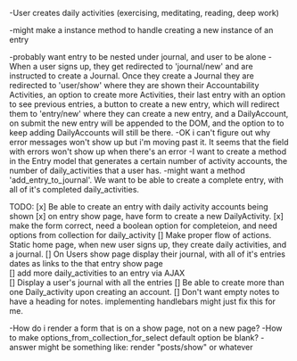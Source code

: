 <!-- -User
  -name
  -email
  -password
  -has a journal
  -has many activities
  -has many entries through journal

-Journal
  -name
  -belongs to a user
  -has many entires -->

<!-- -Entry
  -belongs to a user through journal -->
  <!-- -has many activities through users...
  -completed, dependent on activities
  -duration, dependent on activities
  -notes -->


<!-- -Activity
  -name
  -daily goal for activity
  -belongs to a user
  -belongs to entry through user -->

-User creates daily activities (exercising, meditating, reading, deep work)
<!-- -Journal has many entries.
-Entries comment daily on individual users activities. completed or not, how long doing activity, notes on that days activity.
-I'm thinking I need a journal that has a name.
-Then entries that belong to a journal. But the entries are just checkmarks on preexisting things that the user has set up.
-So i would want a user to sign up, be asked what daily activities they want to be held accountable for. that would create a users daily_activities.
-A daily_activity model would have a name, boolean of true or false for that day, and a notes
-How would you then regenerate a individual users daily_activities.
-Maybe it would just be part of the user model...
-A user creates their own daily_activities, daily_activities have a name and description. A user has a journal. A journal has many entries. An entry is a checkbox for each of the current user's daily activities, and for how long, and any additional notes. -->
-might make a instance method to handle creating a new instance of an entry
<!-- -Have a model for Events. A user creates their events, it has a name, duration.
-A user creates their Event. An event has a name. An Event has many entries. An Entry has name which is event_name_entry, a duration, date, and a note, and belongs to one Journal and one User. A Journal has belongs to a User, and has a name, and has many entries. -->

<!-- -"rails g model Journal user:references name" (creates association, creates index, helps with queries, best for inner joins)
-dependent: :destroy -->
-probably want entry to be nested under journal, and user to be alone
-When a user signs up, they get redirected to 'journal/new' and are instructed to create a Journal. Once they create a Journal they are redirected to 'user/show' where they are shown their Accountability Activities, an option to create more Activities, their last entry with an option to see previous entries, a button to create a new entry, which will redirect them to 'entry/new' where they can create a new entry, and a DailyAccount, on submit the new entry will be appended to the DOM, and the option to to keep adding DailyAccounts will still be there.
-OK i can't figure out why error messages won't show up but i'm moving past it. It seems that the field with errors won't show up when there's an error
-I want to create a method in the Entry model that generates a certain number of activity accounts, the number of daily_activities that a user has.
-might want a method 'add_entry_to_journal'. We want to be able to create a complete entry, with all of it's completed daily_activities.

TODO:
[x] Be able to create an entry with daily activity accounts being shown
[x] on entry show page, have form to create a new DailyActivity.
    [x] make the form correct, need a boolean option for completeion, and need options from collection for daily_activity
[] Make proper flow of actions. Static home page, when new user signs up, they create daily activities, and a journal.
[] On Users show page display their journal, with all of it's entries dates as links to the that entry show page    
[] add more daily_activities to an entry via AJAX  
[] Display a user's journal with all the entries
[] Be able to create more than one Daily_activity upon creating an account.
[] Don't want empty notes to have a heading for notes. implementing handlebars might just fix this for me.



-How do i render a form that is on a show page, not on a new page?
-How to make options_from_collection_for_select default option be blank?
  -answer might be something like: render "posts/show" or whatever
